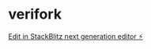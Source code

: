# verifork

[Edit in StackBlitz next generation editor ⚡️](https://stackblitz.com/~/github.com/EnriqueMascote/verifork)